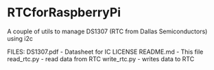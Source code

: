 RTCforRaspberryPi
=================

A couple of utils to manage DS1307 (RTC from Dallas Semiconductors) using i2c

FILES:
DS1307.pdf		- Datasheet for IC
LICENSE
README.md		- This file
read_rtc.py		- read data from RTC
write_rtc.py	- writes data to RTC
